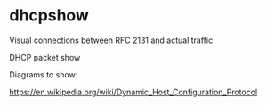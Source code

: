 # dhcpshow
Visual connections between RFC 2131 and actual traffic

DHCP packet show

Diagrams to show:

https://en.wikipedia.org/wiki/Dynamic_Host_Configuration_Protocol

